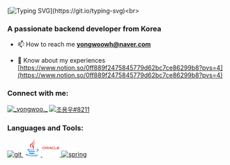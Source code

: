 [![Typing SVG](https://readme-typing-svg.demolab.com?font=Fira+Code&pause=1000&color=000000&repeat=false&width=435&height=50&lines=Hi%2C+I'm+YongWoo!)](https://git.io/typing-svg)<br>
<h3>A passionate backend developer from Korea</h3>

- 📫 How to reach me **yongwoowh@naver.com**

- 📄 Know about my experiences [https://www.notion.so/0ff889f2475845779d62bc7ce86299b8?pvs=4](https://www.notion.so/0ff889f2475845779d62bc7ce86299b8?pvs=4)

<h3 align="left">Connect with me:</h3>
<p align="left">
<a href="https://instagram.com/_yongwoo._" target="blank"><img align="center" src="https://raw.githubusercontent.com/rahuldkjain/github-profile-readme-generator/master/src/images/icons/Social/instagram.svg" alt="_yongwoo._" height="30" width="40" /></a>
<a href="https://discord.gg/조용우#8211" target="blank"><img align="center" src="https://raw.githubusercontent.com/rahuldkjain/github-profile-readme-generator/master/src/images/icons/Social/discord.svg" alt="조용우#8211" height="30" width="40" /></a>
</p>

<h3 align="left">Languages and Tools:</h3>
<p align="left"> <a href="https://git-scm.com/" target="_blank" rel="noreferrer"> <img src="https://www.vectorlogo.zone/logos/git-scm/git-scm-icon.svg" alt="git" width="40" height="40"/> </a> <a href="https://www.java.com" target="_blank" rel="noreferrer"> <img src="https://raw.githubusercontent.com/devicons/devicon/master/icons/java/java-original.svg" alt="java" width="40" height="40"/> </a> <a href="https://www.oracle.com/" target="_blank" rel="noreferrer"> <img src="https://raw.githubusercontent.com/devicons/devicon/master/icons/oracle/oracle-original.svg" alt="oracle" width="40" height="40"/> </a> <a href="https://spring.io/" target="_blank" rel="noreferrer"> <img src="https://www.vectorlogo.zone/logos/springio/springio-icon.svg" alt="spring" width="40" height="40"/> </a> </p>
